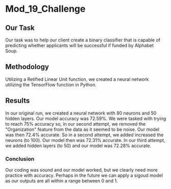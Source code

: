 # Mod_19_Challenge

## Our Task
Our task was to help our client create a binary classifier that is capable of predicting whether applicants will be successful if funded by Alphabet Soup.

## Methodology
Utilizing a Retified Linear Unit function, we created a neural network utilizing the TensorFlow function in Python.  

## Results
In our original run, we created a neural network with 80 neurons and 50 hidden layers.  Our model accuracy was 72.59%.  We were tasked with trying to reach 75% accuracy so, in our second attempt, we removed the "Organization" feature from the data as it seemed to be noise.  Our model was then 72.4% accurate.  So in a second attempt, we added increased the neurons (to 100).  Our model then was 72.31% accurate.  In our third attempt, we added hidden layers (to 50) and our model was 72.28% accurate.

### Conclusion
Our coding was sound and our model worked, but we clearly need more practice with accuracy.  Perhaps in the future we can apply a sigoud model as our outputs are all within a range between 0 and 1.
